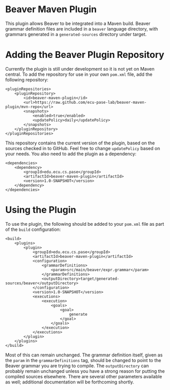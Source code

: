 # Beaver Maven Plugin

This plugin allows Beaver to be integrated into a Maven build. Beaver grammar definition files
are included in a `beaver` language directory, with grammars generated in a `generated-sources`
directory under target.

# Adding the Beaver Plugin Repository

Currently the plugin is still under development so it is not yet on Maven central. To add
the repository for use in your own `pom.xml` file, add the following repository:

```
<pluginRepositories>
    <pluginRepository>
        <id>beaver-maven-plugin</id>
        <url>https://raw.github.com/ecu-pase-lab/beaver-maven-plugin/mvn-repo</url>
        <snapshots>
            <enabled>true</enabled>
            <updatePolicy>daily</updatePolicy>
        </snapshots>
    </pluginRepository>
</pluginRepositories>

```

This repository contains the current version of the plugin, based on the sources checked
in to GitHub. Feel free to change `updatePolicy` based on your needs. You also need to
add the plugin as a dependency:

```
<dependencies>
    <dependency>
        <groupId>edu.ecu.cs.pase</groupId>
        <artifactId>beaver-maven-plugin</artifactId>
        <version>1.0-SNAPSHOT</version>
    </dependency>
</dependencies>
```

# Using the Plugin

To use the plugin, the following should be added to your `pom.xml` file as part of the
`build` configuration:

```
<build>
    <plugins>
        <plugin>
            <groupId>edu.ecu.cs.pase</groupId>
            <artifactId>beaver-maven-plugin</artifactId>
            <configuration>
                <grammarDefinitions>
                    <param>src/main/beaver/expr.grammar</param>
                </grammarDefinitions>
                <outputDirectory>target/generated-sources/beaver</outputDirectory>
            </configuration>
            <version>1.0-SNAPSHOT</version>
            <executions>
                <execution>
                    <goals>
                        <goal>
                            generate
                        </goal>
                    </goals>
                </execution>
            </executions>
        </plugin>
    </plugins>
</build>

```

Most of this can remain unchanged. The grammar definition itself, given as the `param` in the
`grammarDefinitions` tag, should be changed to point to the Beaver grammar you are trying
to compile. The `outputDirectory` can probably remain unchanged unless you have a strong
reason for putting the compiled sources elsewhere. There are several other parameters
available as well; additional documentation will be forthcoming shortly.